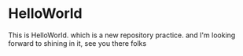 # HelloWorld
This is HelloWorld.
which is a new repository practice.
and I'm looking forward to shining in it,
see you there folks
